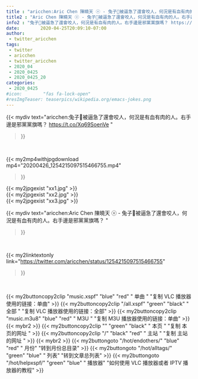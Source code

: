 ```yaml
---
title : "aricchen:Aric Chen 陳曉天 ⓥ - 兔子🐰被逼急了還會咬人，何況是有血有肉的人。右手邊是邪黨黨旗嗎？ "
title2 : "Aric Chen 陳曉天 ⓥ - 兔子🐰被逼急了還會咬人，何況是有血有肉的人。右手邊是邪黨黨旗嗎？ "
info2 : "兔子🐰被逼急了還會咬人，何況是有血有肉的人。右手邊是邪黨黨旗嗎？ https://t.co/Xq69SoenVe "
date:        2020-04-25T20:09:10-07:00
author:
 - twitter_aricchen
tags:
 - twitter
 - aricchen
 - twitter_aricchen
 - 2020_04
 - 2020_0425
 - 2020_0425_20
categories:
 - 2020_0425
#icon:        "fas fa-lock-open"
#resImgTeaser: teaserpics/wikipedia.org/emacs-jokes.png
---
```


{{< mydiv text="aricchen:兔子🐰被逼急了還會咬人，何況是有血有肉的人。右手邊是邪黨黨旗嗎？ https://t.co/Xq69SoenVe "
>}}
<br>


{{< my2mp4withjpgdownload mp4="20200426_1254215097515466755.mp4"
>}}

{{< my2jpgexist "xx1.jpg" >}}<br>
{{< my2jpgexist "xx2.jpg" >}}<br>
{{< my2jpgexist "xx3.jpg" >}}<br>



{{< mydiv text="aricchen:Aric Chen 陳曉天 ⓥ - 兔子🐰被逼急了還會咬人，何況是有血有肉的人。右手邊是邪黨黨旗嗎？ "
>}}
<br>

{{< my2linktextonly link="https://twitter.com/aricchen/status/1254215097515466755"
>}}


<br>

{{< my2buttoncopy2clip "music.xspf"        "blue"   "red"    " 单曲 "  "复制 VLC 播放器使用的链接：单曲" >}} {{< my2buttoncopy2clip "/all.xspf"         "green"  "black"  " 全部 "  "复制 VLC 播放器使用的链接：全部" >}} {{< my2buttoncopy2clip "music.m3u8"        "blue"   "red"    " M3U  "    "复制 M3U 播放器使用的链接：单曲" >}} {{< mybr2 >}} {{< my2buttoncopy2clip ""                  "green"  "black"  " 本页 "    "复制 本页的网址 " >}} {{< my2buttoncopy2clip "/"                 "black"  "red"    " 主站 "    "复制 主站的网址 " >}} {{< mybr2 >}} {{< my2buttongoto      "/hot/endothers/"   "blue"   "red"    " 月份"   "转到月份总目录" >}} {{< my2buttongoto      "/hot/alltags/"     "green"  "blue"   " 列表"   "转到文章总列表" >}} {{< my2buttongoto      "/hot/helpxspf/"    "green"  "blue"   " 播放器" "如何使用 VLC 播放器或者 IPTV 播放器的教程" >}} 

